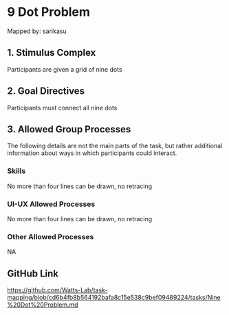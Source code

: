 # 9 Dot Problem

Mapped by: sarikasu 

## 1. Stimulus Complex 
Participants are given a grid of nine dots

## 2. Goal Directives 
Participants must connect all nine dots

## 3. Allowed Group Processes 
The following details are not the main parts of the task, but rather additional information about ways in which participants could interact.

### Skills 
No more than four lines can be drawn, no retracing

### UI-UX Allowed Processes
No more than four lines can be drawn, no retracing

### Other Allowed Processes
NA

## GitHub Link 
https://github.com/Watts-Lab/task-mapping/blob/cd6b4fb8b564192bafa8c15e538c9bef09489224/tasks/Nine%20Dot%20Problem.md